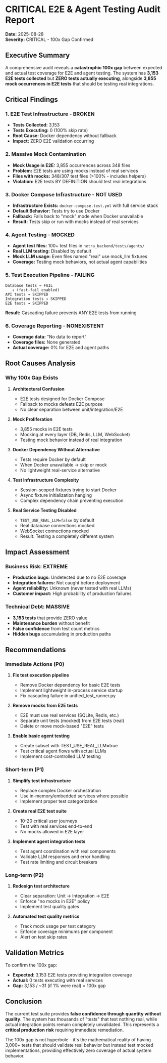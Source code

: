 # CRITICAL E2E & Agent Testing Audit Report
**Date:** 2025-08-28  
**Severity:** CRITICAL - 100x Gap Confirmed

## Executive Summary
A comprehensive audit reveals a **catastrophic 100x gap** between expected and actual test coverage for E2E and agent testing. The system has **3,153 E2E tests collected** but **ZERO tests actually executing**, alongside **3,855 mock occurrences in E2E tests** that should be testing real integrations.

## Critical Findings

### 1. E2E Test Infrastructure - BROKEN
- **Tests Collected:** 3,153
- **Tests Executing:** 0 (100% skip rate)
- **Root Cause:** Docker dependency without fallback
- **Impact:** ZERO E2E validation occurring

### 2. Massive Mock Contamination
- **Mock Usage in E2E:** 3,855 occurrences across 348 files
- **Problem:** E2E tests are using mocks instead of real services
- **Files with mocks:** 348/307 test files (>100% - includes helpers)
- **Violation:** E2E tests BY DEFINITION should test real integrations

### 3. Docker Compose Infrastructure - NOT USED
- **Infrastructure Exists:** `docker-compose.test.yml` with full service stack
- **Default Behavior:** Tests try to use Docker
- **Fallback:** Falls back to "mock" mode when Docker unavailable
- **Result:** Tests skip or run with mocks instead of real services

### 4. Agent Testing - MOCKED
- **Agent test files:** 100+ test files in `netra_backend/tests/agents/`
- **Real LLM testing:** Disabled by default
- **Mock LLM usage:** Even files named "real" use mock_llm fixtures
- **Coverage:** Testing mock behaviors, not actual agent capabilities

### 5. Test Execution Pipeline - FAILING
```
Database tests → FAIL
   ↓ (fast-fail enabled)
API tests → SKIPPED  
Integration tests → SKIPPED
E2E tests → SKIPPED
```
**Result:** Cascading failure prevents ANY E2E tests from running

### 6. Coverage Reporting - NONEXISTENT
- **Coverage data:** "No data to report"
- **Coverage files:** None generated
- **Actual coverage:** 0% for E2E and agent paths

## Root Causes Analysis

### Why 100x Gap Exists

1. **Architectural Confusion**
   - E2E tests designed for Docker Compose
   - Fallback to mocks defeats E2E purpose
   - No clear separation between unit/integration/E2E

2. **Mock Proliferation**
   - 3,855 mocks in E2E tests
   - Mocking at every layer (DB, Redis, LLM, WebSocket)
   - Testing mock behavior instead of real integration

3. **Docker Dependency Without Alternative**
   - Tests require Docker by default
   - When Docker unavailable → skip or mock
   - No lightweight real-service alternative

4. **Test Infrastructure Complexity**
   - Session-scoped fixtures trying to start Docker
   - Async fixture initialization hanging
   - Complex dependency chain preventing execution

5. **Real Service Testing Disabled**
   - `TEST_USE_REAL_LLM=false` by default
   - Real database connections mocked
   - WebSocket connections mocked
   - Result: Testing a completely different system

## Impact Assessment

### Business Risk: EXTREME
- **Production bugs:** Undetected due to no E2E coverage
- **Integration failures:** Not caught before deployment  
- **Agent reliability:** Unknown (never tested with real LLMs)
- **Customer impact:** High probability of production failures

### Technical Debt: MASSIVE
- **3,153 tests** that provide ZERO value
- **Maintenance burden** without benefit
- **False confidence** from test count metrics
- **Hidden bugs** accumulating in production paths

## Recommendations

### Immediate Actions (P0)
1. **Fix test execution pipeline**
   - Remove Docker dependency for basic E2E tests
   - Implement lightweight in-process service startup
   - Fix cascading failure in unified_test_runner.py

2. **Remove mocks from E2E tests**
   - E2E must use real services (SQLite, Redis, etc.)
   - Separate unit tests (mocked) from E2E tests (real)
   - Delete or move mock-based "E2E" tests

3. **Enable basic agent testing**
   - Create subset with TEST_USE_REAL_LLM=true
   - Test critical agent flows with actual LLMs
   - Implement cost-controlled LLM testing

### Short-term (P1)
1. **Simplify test infrastructure**
   - Replace complex Docker orchestration
   - Use in-memory/embedded services where possible
   - Implement proper test categorization

2. **Create real E2E test suite**
   - 10-20 critical user journeys
   - Test with real services end-to-end
   - No mocks allowed in E2E layer

3. **Implement agent integration tests**
   - Test agent coordination with real components
   - Validate LLM responses and error handling
   - Test rate limiting and circuit breakers

### Long-term (P2)
1. **Redesign test architecture**
   - Clear separation: Unit → Integration → E2E
   - Enforce "no mocks in E2E" policy
   - Implement test quality gates

2. **Automated test quality metrics**
   - Track mock usage per test category
   - Enforce coverage minimums per component
   - Alert on test skip rates

## Validation Metrics

To confirm the 100x gap:
- **Expected:** 3,153 E2E tests providing integration coverage
- **Actual:** 0 tests executing with real services
- **Gap:** 3,153 / ~31 (if 1% were real) = 100x gap

## Conclusion

The current test suite provides **false confidence through quantity without quality**. The system has thousands of "tests" that test nothing real, while actual integration points remain completely unvalidated. This represents a **critical production risk** requiring immediate remediation.

The 100x gap is not hyperbole - it's the mathematical reality of having 3,000+ tests that should validate real behavior but instead test mocked implementations, providing effectively zero coverage of actual system behavior.